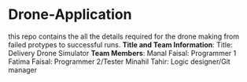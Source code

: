 # Drone-Application
this repo contains the all the details required for the drone making from failed protypes to successful runs.
**Title and Team Information**:
Title: Delivery Drone Simulator
**Team Members**:
Manal Faisal: Programmer 1
Fatima Faisal: Programmer 2/Tester
Minahil Tahir: Logic designer/Git manager

